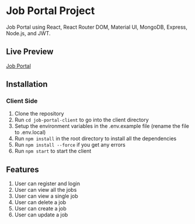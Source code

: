 # Job Portal Project

Job Portal using React, React Router DOM, Material UI, MongoDB, Express, Node.js, and JWT.

## Live Preview
[Job Portal](https://jobz-portal.netlify.app/)

## Installation
### Client Side

1. Clone the repository
2. Run ```cd job-portal-client``` to go into the client directory
3. Setup the environment variables in the .env.example file (rename the file to .env.local)
4. Run ```npm install``` in the root directory to install all the dependencies
5. Run ```npm install --force``` if you get any errors
6. Run ```npm start``` to start the client

## Features
1. User can register and login
2. User can view all the jobs
3. User can view a single job
4. User can delete a job
5. User can create a job
6. User can update a job
